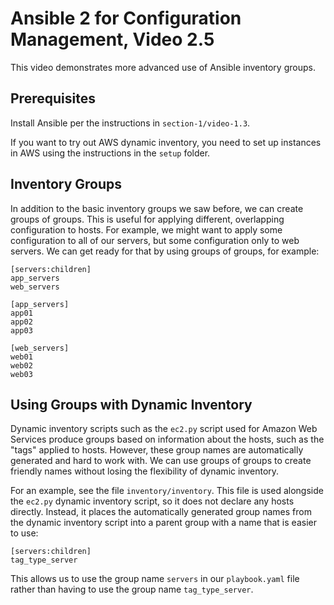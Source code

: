 # Ansible 2 for Configuration Management, Video 2.5

This video demonstrates more advanced use of Ansible inventory groups.

## Prerequisites

Install Ansible per the instructions in `section-1/video-1.3`.

If you want to try out AWS dynamic inventory, you need to set up instances in
AWS using the instructions in the `setup` folder.

## Inventory Groups

In addition to the basic inventory groups we saw before, we can create groups
of groups. This is useful for applying different, overlapping configuration
to hosts. For example, we might want to apply some configuration to all of
our servers, but some configuration only to web servers. We can get ready for
that by using groups of groups, for example:

```
[servers:children]
app_servers
web_servers

[app_servers]
app01
app02
app03

[web_servers]
web01
web02
web03
```

## Using Groups with Dynamic Inventory

Dynamic inventory scripts such as the `ec2.py` script used for Amazon Web
Services produce groups based on information about the hosts, such as the
"tags" applied to hosts. However, these group names are automatically generated
and hard to work with. We can use groups of groups to create friendly names
without losing the flexibility of dynamic inventory.

For an example, see the file `inventory/inventory`. This file is used
alongside the `ec2.py` dynamic inventory script, so it does not declare any
hosts directly. Instead, it places the automatically generated group names
from the dynamic inventory script into a parent group with a name that is
easier to use:

```
[servers:children]
tag_type_server
```

This allows us to use the group name `servers` in our `playbook.yaml` file
rather than having to use the group name `tag_type_server`.
